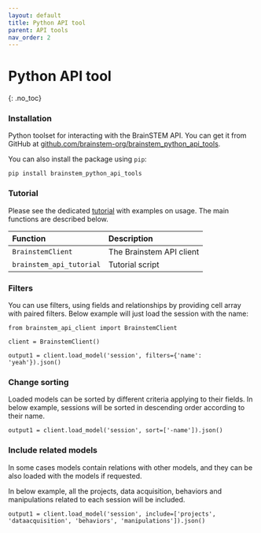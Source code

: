 ```yaml
---
layout: default
title: Python API tool
parent: API tools
nav_order: 2
---
```

# Python API tool
{: .no_toc}

### Installation

Python toolset for interacting with the BrainSTEM API. You can get it from GitHub at [github.com/brainstem-org/brainstem_python_api_tools](https://github.com/brainstem-org/brainstem_python_api_tools).

You can also install the package using `pip`:

	pip install brainstem_python_api_tools

### Tutorial
Please see the dedicated [tutorial]({{"/tutorials/python-api-tool/"|absolute_url}}) with examples on usage. The main functions are described below.

| Function        | Description  |
|:-------------|:-------------|
| `BrainstemClient` | The Brainstem API client |
| `brainstem_api_tutorial` | Tutorial script |


### Filters
You can use filters, using fields and relationships by providing cell array with paired filters. Below example will just load the session with the name:

```
from brainstem_api_client import BrainstemClient

client = BrainstemClient()

output1 = client.load_model('session', filters={'name': 'yeah'}).json()
```

### Change sorting
Loaded models can be sorted by different criteria applying to their fields. In below example, sessions will be sorted in descending order according to their name.

```
output1 = client.load_model('session', sort=['-name']).json()
```

### Include related models

In some cases models contain relations with other models, and they can be also loaded with the models if requested. 

In below example, all the projects, data acquisition, behaviors and manipulations related to each session will be included.

```
output1 = client.load_model('session', include=['projects', 'dataacquisition', 'behaviors', 'manipulations']).json()

```
